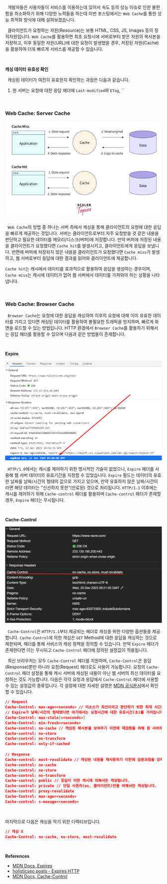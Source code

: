 
&nbsp;&nbsp;개발자들은 사용자들이 서비스를 이용하는데 있어서 속도 등의 성능 이슈로 인한 불편함을 최소화하기 위해 다양한 노력들을 하는데 이번 포스팅에서는 `Web Cache`를 통한 성능 최적화 방식에 대해 살펴보겠습니다.

&nbsp;&nbsp;클라이언트가 요청하는 자원(Resource)는 보통 HTML, CSS, JS, Images 등의 정적자원입니다. `Web Cache`를 활용하면 최초 요청시에 서버로부터 받은 자원의 복사본을 저장하고, 이후 동일한 자원(URL)에 대한 요청이 발생했을 경우, 저장된 자원(Cache)을 활용하여 더욱 빠르게 서비스를 제공할 수 있습니다.

<br>

**캐싱 데이터 유효성 확인**

&nbsp;&nbsp;캐싱된 데이터가 여전히 유효한지 확인하는 과정은 다음과 같습니다.

1. 원 서버는 요청에 대한 응답 헤더에 `Last-modified`와 `ETag`, ``

<br>

### Web Cache: Server Cache

![Cache Hit & Miss|400](./images/CacheHit&Miss.png)

&nbsp;&nbsp;`Web Cache`의 방법 중 하나는 서버 측에서 캐싱을 통해 클라이언트의 요청에 대한 응답을 빠르게 제공하는 것입니다. 서버는 클라이언트로부터 자주 요청받을 것 같은 내용을 판단하고 필요한 데이터를 메모리/디스크(버퍼)에 저장합니다. 만약 버퍼에 저장된 내용을 클라이언트가 요청했다면 `Cache hit`를 발생시키고, 클라이언트에게 응답을 보냅니다. 반면에 버퍼에 저장되지 않은 내용을 클라이언트가 요청했다면 `Cache miss`가 발생하고, 웹 서버로부터 응답에 대한 결과를 읽어와 클라이언트에 제공합니다. 

`Cache hit`는 캐시에서 데이터를 효과적으로 활용하여 응답을 생성하는 경우이며, `Cache miss`는 캐시에 데이터가 없어 웹 서버에서 데이터를 가져와야 하는 상황을 나타냅니다.

<br>

### Web Cache: Browser Cache

&nbsp;&nbsp;`Browser Cache`는 요청에 대한 응답을 캐싱하여 이후의 요청에 대해 이미 유효한 데이터를 가지고 있다면 캐싱된 데이터를 활용하여 불필요한 트래픽을 방지하며, 빠르게 화면을 로드할 수 있는 방법입니다. HTTP 환경에서 `Browser Cache`를 활용하기 위해서는 응답 헤더를 활용할 수 있으며 다음과 같은 방법들이 존재합니다.

<br>

**Expire**

![expires http header|600](./images/expires-http-header-2.png)

&nbsp;&nbsp;`HTTP/1.0`에서는 캐시를 제어하기 위한 명시적인 기술이 없었으나, `Expire` 헤더를 사용해 웹 서버 데이터의 유효기간을 지정할 수 있었습니다. `Expire` 필드는 데이터의 유효한 날짜를 날짜/시간의 형태의 값으로 가지고 있으며, 만약 유효하지 않은 날짜/시간이라면 해당 데이터는 "신선하지 못한"(만료된) 것으로 처리됩니다. `HTTP/1.1` 이후에는 캐시를 제어하기 위해 `Cache-control` 헤더를 활용하며 `Cache-control` 헤더가 존재할 경우, `Expire` 헤더는 무시됩니다.

<br>

**Cache-Control**

![Cache-Control|600](./images/cache-control.png)

&nbsp;&nbsp;`Cache-Control`은 `HTTP/1.1`부터 제공되는 헤더로 캐싱을 위한 다양한 옵션들을 제공합니다. `Cache-Control`에 의한 캐싱은 `GET` Method에 대한 응답을 캐싱하는 것으로 제한되며, 헤더를 통해 서비스의 캐싱 정책을 정의할 수 있습니다. 만약 `Expire` 헤더가 존재한다면 이는 무시되고 `Cache-Control` 헤더에 정의된 설정값이 적용됩니다.

&nbsp;&nbsp;최신 브라우저는 모두 `Cache-Control` 헤더를 지원하며, `Cache-Control`은 응답(Response)뿐만 아니라 요청(Request) 헤더로도 사용이 가능합니다. 요청의  `Cache-Control` 헤더 설정을 통해 캐시 서버에 캐싱된 내용이 아닌  웹 서버의 최신 데이터를 요청하는 것도 가능합니다. 다음은 각각 요청과 응답에서 `Cache-Control` 헤더에 사용할 수 있는 설정값의 종류입니다. 각 설정에 대한 자세한 설명은 [MDN 공식문서](https://developer.mozilla.org/ko/docs/Web/HTTP/Headers/Cache-Control)에서 확인할 수 있습니다.

```json
// Request
Cache-Control: max-age=<seconds> // 리소스가 최신이라고 판단하기 위한 최대 시간을 지정합니다.
// Expire가 날짜/시간의 형태였다면 여기에서는 요청시간에 대한 유효시간(초)를 가리킵니다.
Cache-Control: max-stale[=<seconds>]
Cache-Control: min-fresh=<seconds>
Cache-control: no-cache // 캐싱된 복사본을 보여주기 이전에 재검증을 위해 원 서버에 요청을 강제.
Cache-control: no-store
Cache-control: no-transform
Cache-control: only-if-cached

// Response
Cache-control: must-revalidate // 캐싱된 내용을 재사용하기 이전에 검증과정을 강제하여 만료된 데이터는 사용하지 않도록 합니다.
Cache-control: no-cache
Cache-control: no-store
Cache-control: no-transform
Cache-control: public // 응답이 어떤 캐시에 의해서든 캐싱됩니다.
Cache-control: private // 단일 사용자(ex. 클라이언트)만을 위해서만 캐싱됩니다.
Cache-control: proxy-revalidate
Cache-Control: max-age=<seconds>
Cache-control: s-maxage=<seconds>
```

<br>

마지막으로 다음은 캐싱을 막기 위한 디렉티브입니다.

```json
// 캐싱 X
Cache-Control: no-cache, no-store, must-revalidate
```

<br>

**References**
- [MDN Docs, Expires](https://developer.mozilla.org/ko/docs/Web/HTTP/Headers/Expires)
- [holisticseo posts - Expires HTTP](https://www.holisticseo.digital/pagespeed/expires/)
- [MDN Docs, Cache-Control](https://developer.mozilla.org/ko/docs/Web/HTTP/Headers/Cache-Control)